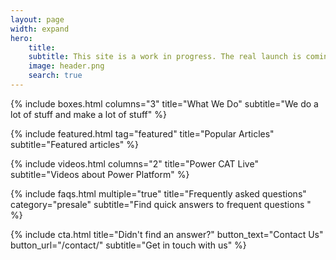 ```yaml
---
layout: page
width: expand
hero:
    title: 
    subtitle: This site is a work in progress. The real launch is coming soon! 
    image: header.png
    search: true
---
```


{% include boxes.html columns="3" title="What We Do" subtitle="We do a lot of stuff and make a lot of stuff" %}

{% include featured.html tag="featured" title="Popular Articles" subtitle="Featured articles" %}

{% include videos.html columns="2" title="Power CAT Live" subtitle="Videos about Power Platform" %}

{% include faqs.html multiple="true" title="Frequently asked questions" category="presale" subtitle="Find quick answers to frequent questions " %}

<!--{% include team.html authors="evan, john, sara, alex, tom, daniel" title="We are here to help" subtitle="Our team is just an email away ready to answer your questions" %}-->

{% include cta.html title="Didn't find an answer?" button_text="Contact Us" button_url="/contact/" subtitle="Get in touch with us" %}

